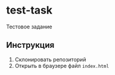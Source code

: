 # test-task
Тестовое задание

## Инструкция
1. Склонировать репозиторий
2. Открыть в браузере файл `index.html`